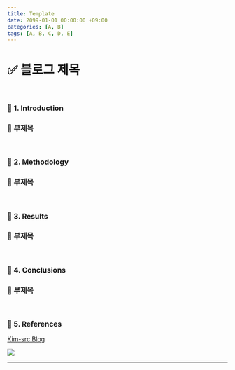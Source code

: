 ```yaml
---
title: Template
date: 2099-01-01 00:00:00 +09:00
categories: [A, B]
tags: [A, B, C, D, E]
---
```


# ✅ 블로그 제목

<br>

### 🔔 1. Introduction

### 📌 부제목

<br>

### 🔔 2. Methodology

### 📌 부제목

<br>

### 🔔 3. Results

### 📌 부제목

<br>

### 🔔 4. Conclusions

### 📌 부제목

<br>

### 🎁 5. References

<a href="https://kim-src.github.io/">Kim-src Blog</a>

<img src="https://github.com/Kim-src/Images/assets/150884526/9ba1ebbb-a79c-4e4c-a5f6-2149bb301cd8" class="img">

<br>

---

<br>
<br>
<br>
